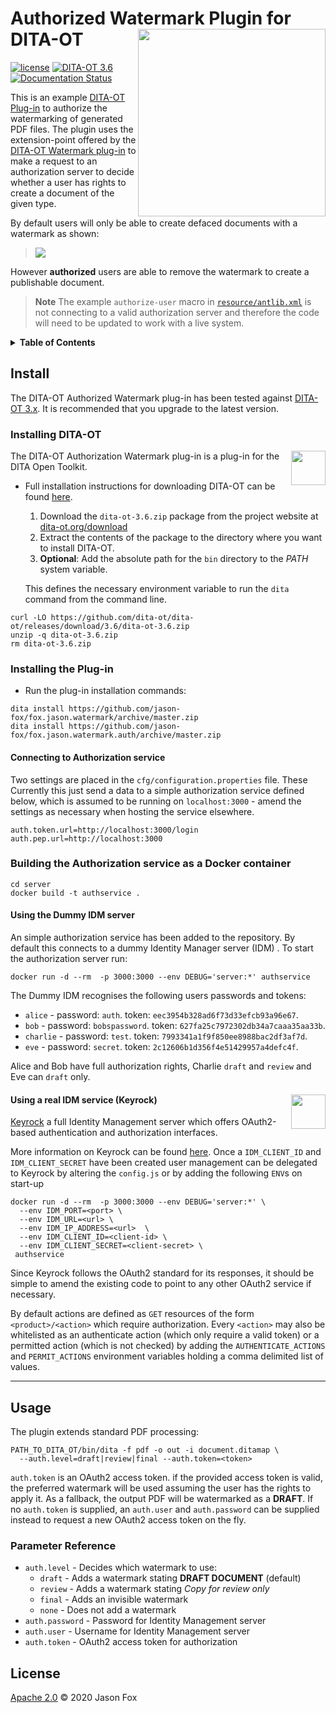 # **Authorized** Watermark Plugin for DITA-OT [<img src="https://jason-fox.github.io/fox.jason.watermark/watermark.png" align="right" width="300">](http://watermarkdita-ot.rtfd.io/)

[![license](https://img.shields.io/github/license/jason-fox/fox.jason.watermark.auth.svg)](http://www.apache.org/licenses/LICENSE-2.0)
[![DITA-OT 3.6](https://img.shields.io/badge/DITA--OT-3.6-blue.svg)](http://www.dita-ot.org/3.6)
[![Documentation Status](https://readthedocs.org/projects/watermarkdita-ot/badge/?version=latest)](https://watermarkdita-ot.readthedocs.io/en/latest/?badge=latest)

This is an example [DITA-OT Plug-in](https://www.dita-ot.org/plugins) to authorize the watermarking of generated PDF
files. The plugin uses the extension-point offered by the
[DITA-OT Watermark plug-in](https://github.com/jason-fox/fox.jason.watermark) to make a request to an authorization
server to decide whether a user has rights to create a document of the given type.

By default users will only be able to create defaced documents with a watermark as shown:

> ![](https://jason-fox.github.io/fox.jason.watermark/watermark-pdf.png)

However **authorized** users are able to remove the watermark to create a publishable document.

> **Note** The example `authorize-user` macro in [`resource/antlib.xml`](./resource/antlib.xml) is not connecting to a
> valid authorization server and therefore the code will need to be updated to work with a live system.

<details>
<summary><strong>Table of Contents</strong></summary>

-   [Install](#install)
    -   [Installing DITA-OT](#installing-dita-ot)
    -   [Installing the Plug-in](#installing-the-plug-in)
      -   [Connecting to Authorization service](#connecting-to-authorization-service)
    -   [Building the Authorization service as a Docker container](#building-the-authorization-service-as-a-docker-container)
        -   [Using the Dummy IDM server](#using-the-dummy-idm-server)
        -   [Using a real IDM service (Keyrock)](#using-a-real-idm-service-keyrock)
-   [Usage](#usage)
    -   [Parameter Reference](#parameter-reference)
-   [License](#license)

</details>

## Install

The DITA-OT Authorized Watermark plug-in has been tested against [DITA-OT 3.x](http://www.dita-ot.org/download). It is recommended that
you upgrade to the latest version.

### Installing DITA-OT

<a href="https://www.dita-ot.org"><img src="https://www.dita-ot.org/images/dita-ot-logo.svg" align="right" height="55"></a>

The DITA-OT Authorization Watermark plug-in is a plug-in for the DITA Open Toolkit.

-   Full installation instructions for downloading DITA-OT can be found
    [here](https://www.dita-ot.org/3.6/topics/installing-client.html).

    1.  Download the `dita-ot-3.6.zip` package from the project website at
        [dita-ot.org/download](https://www.dita-ot.org/download)
    2.  Extract the contents of the package to the directory where you want to install DITA-OT.
    3.  **Optional**: Add the absolute path for the `bin` directory to the _PATH_ system variable.

    This defines the necessary environment variable to run the `dita` command from the command line.

```console
curl -LO https://github.com/dita-ot/dita-ot/releases/download/3.6/dita-ot-3.6.zip
unzip -q dita-ot-3.6.zip
rm dita-ot-3.6.zip
```

### Installing the Plug-in

-   Run the plug-in installation commands:

```console
dita install https://github.com/jason-fox/fox.jason.watermark/archive/master.zip
dita install https://github.com/jason-fox/fox.jason.watermark.auth/archive/master.zip
```

#### Connecting to Authorization service

Two settings are placed in the `cfg/configuration.properties` file. These Currently this just send a data to a simple
authorization service defined below, which is assumed to be running on `localhost:3000` - amend the settings as
necessary when hosting the service elsewhere.

```text
auth.token.url=http://localhost:3000/login
auth.pep.url=http://localhost:3000
```

### Building the Authorization service as a Docker container

```console
cd server
docker build -t authservice .
```

#### Using the Dummy IDM server

An simple authorization service has been added to the repository. By default this connects to a dummy Identity Manager
server (IDM) . To start the authorization server run:

```console
docker run -d --rm  -p 3000:3000 --env DEBUG='server:*' authservice
```

The Dummy IDM recognises the following users passwords and tokens:

-   `alice` - password: `auth`. token: `eec3954b328ad6f73d33efcb93a96e67`.
-   `bob` - password: `bobspassword`. token: `627fa25c7972302db34a7caaa35aa33b`.
-   `charlie` - password: `test`. token: `7993341a1f9f850ee8988bac2df3af7d`.
-   `eve` - password: `secret`. token: `2c12606b1d356f4e51429957a4defc4f`.

Alice and Bob have full authorization rights, Charlie `draft` and `review` and Eve can `draft` only.

#### Using a real IDM service (Keyrock) <a href="https://fiware-idm.readthedocs.io/"><img src="https://jason-fox.github.io/fox.jason.watermark/Keyrock.png" align="right" height="55"></a>

[Keyrock](https://fiware-idm.readthedocs.io/) a full Identity Management server which offers OAuth2-based authentication
and authorization interfaces.

More information on Keyrock can be found [here](https://github.com/FIWARE/tutorials.Identity-Management). Once a
`IDM_CLIENT_ID` and `IDM_CLIENT_SECRET` have been created user management can be delegated to Keyrock by altering the
`config.js` or by adding the following `ENV`s on start-up

```console
docker run -d --rm  -p 3000:3000 --env DEBUG='server:*' \
  --env IDM_PORT=<port> \
  --env IDM_URL=<url> \
  --env IDM_IP_ADDRESS=<url>  \
  --env IDM_CLIENT_ID=<client-id> \
  --env IDM_CLIENT_SECRET=<client-secret> \
 authservice
```

Since Keyrock follows the OAuth2 standard for its responses, it should be simple to amend the existing code to point to
any other OAuth2 service if necessary.

By default actions are defined as `GET` resources of the form `<product>/<action>` which require authorization. Every
`<action>` may also be whitelisted as an authenticate action (which only require a valid token) or a permitted action
(which is not checked) by adding the `AUTHENTICATE_ACTIONS` and `PERMIT_ACTIONS` environment variables holding a comma
delimited list of values.

---

## Usage

The plugin extends standard PDF processing:

```console
PATH_TO_DITA_OT/bin/dita -f pdf -o out -i document.ditamap \
  --auth.level=draft|review|final --auth.token=<token>
```

`auth.token` is an OAuth2 access token. if the provided access token is valid, the preferred watermark will be used
assuming the user has the rights to apply it. As a fallback, the output PDF will be watermarked as a **DRAFT**. If no
`auth.token` is supplied, an `auth.user` and `auth.password` can be supplied instead to request a new OAuth2 access
token on the fly.

### Parameter Reference

-   `auth.level` - Decides which watermark to use:
    -   `draft` - Adds a watermark stating **DRAFT DOCUMENT** (default)
    -   `review` - Adds a watermark stating _Copy for review only_
    -   `final` - Adds an invisible watermark
    -   `none` - Does not add a watermark
-   `auth.password` - Password for Identity Management server
-   `auth.user` - Username for Identity Management server
-   `auth.token` - OAuth2 access token for authorization

## License

[Apache 2.0](LICENSE) © 2020 Jason Fox
